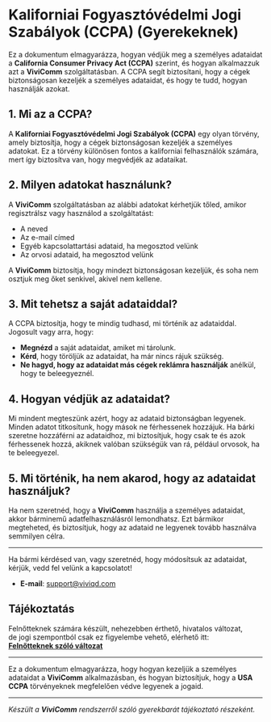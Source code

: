 # Kaliforniai Fogyasztóvédelmi Jogi Szabályok (CCPA) (Gyerekeknek)

Ez a dokumentum elmagyarázza, hogyan védjük meg a személyes adataidat a **California Consumer Privacy Act (CCPA)** szerint, és hogyan alkalmazzuk azt a **ViviComm** szolgáltatásban. A CCPA segít biztosítani, hogy a cégek biztonságosan kezeljék a személyes adataidat, és hogy te tudd, hogyan használják azokat.

## 1. Mi az a CCPA?

A **Kaliforniai Fogyasztóvédelmi Jogi Szabályok (CCPA)** egy olyan törvény, amely biztosítja, hogy a cégek biztonságosan kezeljék a személyes adatokat. Ez a törvény különösen fontos a kaliforniai felhasználók számára, mert így biztosítva van, hogy megvédjék az adataikat.

## 2. Milyen adatokat használunk?

A **ViviComm** szolgáltatásban az alábbi adatokat kérhetjük tőled, amikor regisztrálsz vagy használod a szolgáltatást:

- A neved
- Az e-mail címed
- Egyéb kapcsolattartási adataid, ha megosztod velünk
- Az orvosi adataid, ha megosztod velünk

A **ViviComm** biztosítja, hogy mindezt biztonságosan kezeljük, és soha nem osztjuk meg őket senkivel, akivel nem kellene.

## 3. Mit tehetsz a saját adataiddal?

A CCPA biztosítja, hogy te mindig tudhasd, mi történik az adataiddal. Jogosult vagy arra, hogy:

- **Megnézd** a saját adataidat, amiket mi tárolunk.
- **Kérd**, hogy töröljük az adataidat, ha már nincs rájuk szükség.
- **Ne hagyd, hogy az adataidat más cégek reklámra használják** anélkül, hogy te beleegyeznél.

## 4. Hogyan védjük az adataidat?

Mi mindent megteszünk azért, hogy az adataid biztonságban legyenek. Minden adatot titkosítunk, hogy mások ne férhessenek hozzájuk. Ha bárki szeretne hozzáférni az adataidhoz, mi biztosítjuk, hogy csak te és azok férhessenek hozzá, akiknek valóban szükségük van rá, például orvosok, ha te beleegyezel.

## 5. Mi történik, ha nem akarod, hogy az adataidat használjuk?

Ha nem szeretnéd, hogy a **ViviComm** használja a személyes adataidat, akkor bárminemű adatfelhasználásról lemondhatsz. Ezt bármikor megteheted, és biztosítjuk, hogy az adataid ne legyenek tovább használva semmilyen célra.

---

Ha bármi kérdésed van, vagy szeretnéd, hogy módosítsuk az adataidat, kérjük, vedd fel velünk a kapcsolatot!

- **E-mail**: [support@viviqd.com](mailto:support@viviqd.com)

## Tájékoztatás

Felnőtteknek számára készült, nehezebben érthető, hivatalos változat,<br/> de jogi szempontból csak ez figyelembe vehető, elérhető itt:  
[**Felnőtteknek szóló változat**](../adult/usa-ccpa-compliance.md)

--- 

Ez a dokumentum elmagyarázza, hogy hogyan kezeljük a személyes adataidat a **ViviComm** alkalmazásban, és hogyan biztosítjuk, hogy a **USA CCPA** törvényeknek megfelelően védve legyenek a jogaid.

---

*Készült a **ViviComm** rendszerről szóló gyerekbarát tájékoztató részeként.*
